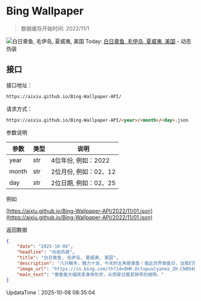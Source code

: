 # Bing Wallpaper

> 数据缓存开始时间: 2022/11/1

![白日章鱼, 毛伊岛, 夏威夷, 美国](https://cn.bing.com/th?id=OHR.OctopusCyanea_ZH-CN8948609460_1920x1080.webp)
Today: [白日章鱼, 毛伊岛, 夏威夷, 美国](https://cn.bing.com/th?id=OHR.OctopusCyanea_ZH-CN8948609460_1920x1080.webp) - 动态伪装

## 接口

接口地址：

```html
https://aixiu.github.io/Bing-Wallpaper-API/
```

请求方式：

```html
https://aixiu.github.io/Bing-Wallpaper-API/<year>/<month>/<day>.json
```

参数说明

| 参数 | 类型 | 说明 |
| - | - | - |
| year | str | 4位年份, 例如：2022 |
| month | str | 2位月份, 例如：02、12 |
| day | str | 2位日期, 例如：02、25 |

例如

[https://aixiu.github.io/Bing-Wallpaper-API/2022/11/01.json](https://aixiu.github.io/Bing-Wallpaper-API/2022/11/01.json)

返回数据

```json
{
    "date": "2025-10-08",
    "headline": "动态伪装",
    "title": "白日章鱼, 毛伊岛, 夏威夷, 美国",
    "description": "八只触手，魅力十足，今天的主角是章鱼！值此世界章鱼日，当我们赞叹它们的智慧时，更要意识到：即便是这些海洋天才，也无法逃避气候变化和污染威胁。守护它们的家园，就是守护海洋的未来。",
    "image_url": "https://cn.bing.com/th?id=OHR.OctopusCyanea_ZH-CN8948609460_1920x1080.webp",
    "main_text": "章鱼能大幅改变身体形状，从而穿过极其狭窄的缝隙。"
}
```

UpdataTime：2025-10-08 08:35:04
